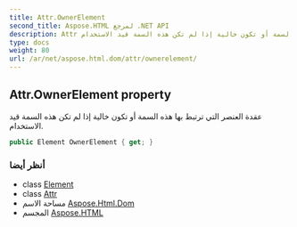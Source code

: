 ```yaml
---
title: Attr.OwnerElement
second_title: Aspose.HTML لمرجع .NET API
description: Attr ملكية. عقدة العنصر التي ترتبط بها هذه السمة أو تكون خالية إذا لم تكن هذه السمة قيد الاستخدام.
type: docs
weight: 80
url: /ar/net/aspose.html.dom/attr/ownerelement/
---
```

## Attr.OwnerElement property

عقدة العنصر التي ترتبط بها هذه السمة أو تكون خالية إذا لم تكن هذه السمة قيد الاستخدام.

```csharp
public Element OwnerElement { get; }
```

### أنظر أيضا

* class [Element](../../element/)
* class [Attr](../)
* مساحة الاسم [Aspose.Html.Dom](../../attr/)
* المجسم [Aspose.HTML](../../../)


